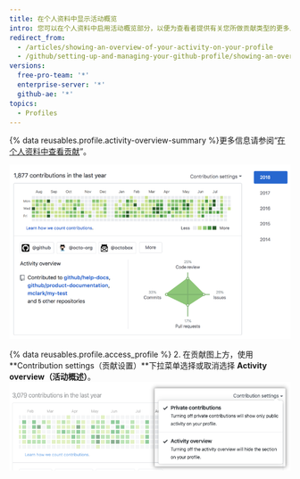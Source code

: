 ```yaml
---
title: 在个人资料中显示活动概览
intro: 您可以在个人资料中启用活动概览部分，以便为查看者提供有关您所做贡献类型的更多上下文。
redirect_from:
  - /articles/showing-an-overview-of-your-activity-on-your-profile
  - /github/setting-up-and-managing-your-github-profile/showing-an-overview-of-your-activity-on-your-profile
versions:
  free-pro-team: '*'
  enterprise-server: '*'
  github-ae: '*'
topics:
  - Profiles
---
```


{% data reusables.profile.activity-overview-summary %}更多信息请参阅“[在个人资料中查看贡献](/articles/viewing-contributions-on-your-profile)”。

![个人资料中的活动概览部分](/assets/images/help/profile/activity-overview-section.png)

{% data reusables.profile.access_profile %}
2. 在贡献图上方，使用 **Contribution settings（贡献设置）**下拉菜单选择或取消选择 **Activity overview（活动概述）**。 ![从贡献设置下拉菜单启用活动概览](/assets/images/help/profile/activity-overview.png)
